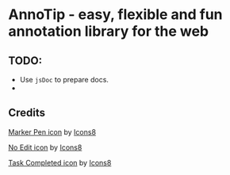 # AnnoTip - easy, flexible and fun annotation library for the web



## TODO:

- Use `jsDoc` to prepare docs.
- 



## Credits

[Marker Pen icon](https://icons8.com/icons/set/marker-pen) by [Icons8](https://icons8.com)

[No Edit icon](https://icons8.com/icons/set/no-edit) by [Icons8](https://icons8.com)

[Task Completed icon](https://icons8.com/icons/set/task-completed) by [Icons8](https://icons8.com)


